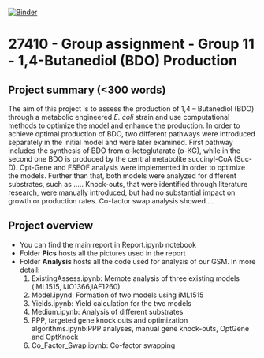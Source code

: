 [![Binder](https://mybinder.org/badge_logo.svg)](https://mybinder.org/v2/gh/27410/group-assignment-2021-group_11_bdo_production/main)

# 27410 - Group assignment - Group 11 - 1,4-Butanediol (BDO) Production

## Project summary (<300 words)

The aim of this project is to assess the production of 1,4 – Butanediol (BDO) through a metabolic engineered *E. coli* strain and use computational methods to optimize the model and enhance the production. In order to achieve optimal production of BDO, two different pathways were introduced separately in the initial model and were later examined. First pathway includes the synthesis of BDO from α-ketoglutarate (α-KG), while in the second one BDO is produced by the central metabolite succinyl-CoA (Suc-D). Opt-Gene and FSEOF analysis were implemented in order to optimize the models. Further than that, both models were analyzed for different substrates, such as ..... Knock-outs, that were identified through literature research, were manually introduced, but had no substantial impact on growth or production rates. Co-factor swap analysis showed....


## Project overview

- You can find the main report in Report.ipynb notebook
- Folder <b>Pics</b> hosts all the pictures used in the report 
- Folder <b>Analysis</b> hosts all the code used for analysis of our GSM. In more detail: 
  1. ExistingAssess.ipynb: Memote analysis of three existing models (iML1515, iJO1366,iAF1260)
  2. Model.ipynd: Formation of two models using iML1515 
  3. Yields.ipynb: Yield calculation for the two models 
  4. Medium.ipynb: Analysis of different substrates  
  5. PPP, targeted gene knock outs and optimization algorithms.ipynb:PPP analyses, manual gene knock-outs, OptGene and OptKnock
  6. Co_Factor_Swap.ipynb: Co-factor swapping 

